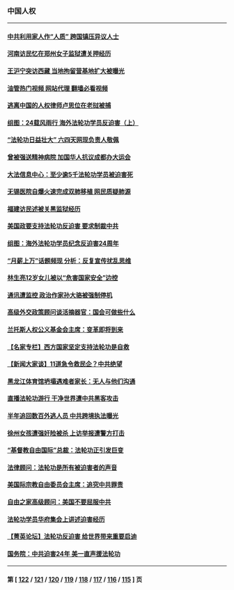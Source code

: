 ### 中国人权
---
#### [中共利用家人作“人质” 跨国镇压异议人士](../../pages/ncid278/n14044867.md?07312045) 
#### [河南访民忆在郑州女子监狱遭关押经历](../../pages/ncid278/n14044743.md?07312045) 
#### [王沪宁突访西藏 当地拘留营基地扩大被曝光](../../pages/ncid278/n14043963.md?07312045) 
#### [油管热门视频 网站代理 翻墙必看视频](http://138.2.39.72:81/youtube.html?epic-marker?07312045)
#### [逃离中国的人权律师卢思位在老挝被捕](../../pages/ncid278/n14043849.md?07312045) 
#### [组图：24载风雨行 海外法轮功学员反迫害（上）](../../pages/ncid278/n14031583.md?07312045) 
#### [“法轮功日益壮大” 六四天网现负责人敬佩](../../pages/ncid278/n14043464.md?07312045) 
#### [曾被强送精神病院 加国华人抗议成都办大运会](../../pages/ncid278/n14043386.md?07312045) 
#### [大法信息中心：至少逾5千法轮功学员被迫害死](../../pages/ncid278/n14043255.md?07312045) 
#### [无锡医院自爆火速完成双肺移植 网民质疑肺源](../../pages/ncid278/n14041831.md?07312045) 
#### [福建访民述被关黑监狱经历](../../pages/ncid278/n14042942.md?07312045) 
#### [美国政要支持法轮功反迫害 要求制裁中共](../../pages/ncid278/n14042656.md?07312045) 
#### [组图：海外法轮功学员纪念反迫害24周年](../../pages/ncid278/n14037675.md?07312045) 
#### [“月薪上万”话题频现 分析：反复宣传扰乱思维](../../pages/ncid278/n14042204.md?07312045) 
#### [林生亮12岁女儿被以“危害国家安全”边控](../../pages/ncid278/n14042116.md?07312045) 
#### [通讯遭监控 政治作家孙大骆被强制停机](../../pages/ncid278/n14041804.md?07312045) 
#### [高级外交政策顾问谈活摘器官：国会可做些什么](../../pages/ncid278/n14041396.md?07312045) 
#### [兰托斯人权公义基金会主席：变革即将到来](../../pages/ncid278/n14041358.md?07312045) 
#### [【名家专栏】西方国家坚定支持法轮功是自救](../../pages/ncid278/n14041000.md?07312045) 
#### [【新闻大家谈】11道急令救民企？中共绝望](../../pages/ncid278/n14040944.md?07312045) 
#### [黑龙江体育馆坍塌遇难者家长：无人与他们沟通](../../pages/ncid278/n14040699.md?07312045) 
#### [直播法轮功游行 干净世界遭中共黑客攻击](../../pages/ncid278/n14039822.md?07312045) 
#### [半年追回数百外逃人员 中共跨境执法曝光](../../pages/ncid278/n14039923.md?07312045) 
#### [徐州女孩遭强奸险被杀 上访举报遭警方打击](../../pages/ncid278/n14039644.md?07312045) 
#### [“基督教自由国际”总裁：法轮功正引发巨变](../../pages/ncid278/n14039180.md?07312045) 
#### [法律顾问：法轮功是所有被迫害者的声音](../../pages/ncid278/n14039151.md?07312045) 
#### [美国际宗教自由委员会主席：追究中共罪责](../../pages/ncid278/n14039122.md?07312045) 
#### [自由之家高级顾问：美国不要屈服中共](../../pages/ncid278/n14039120.md?07312045) 
#### [法轮功学员华府集会上讲述迫害经历](../../pages/ncid278/n14039115.md?07312045) 
#### [【菁英论坛】法轮功反迫害 给世界带来重要启迪](../../pages/ncid278/n14038884.md?07312045) 
#### [国务院：中共迫害24年 美一直声援法轮功](../../pages/ncid278/n14038806.md?07312045) 

---
#### 第 [ [122](./122.md?07312045) / [121](./121.md?07312045) / [120](./120.md?07312045) / [119](./119.md?07312045) / [118](./118.md?07312045) / [117](./117.md?07312045) / [116](./116.md?07312045) / [115](./115.md?07312045) ] 页
